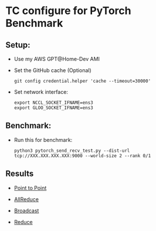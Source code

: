 # TC configure for PyTorch Benchmark

## Setup:

- Use my AWS GPT@Home-Dev AMI


- Set the GitHub cache (Optional) 

      git config credential.helper 'cache --timeout=30000'

- Set network interface:

      export NCCL_SOCKET_IFNAME=ens3
      export GLOO_SOCKET_IFNAME=ens3

## Benchmark:

- Run this for benchmark:
     
      python3 pytorch_send_recv_test.py --dist-url tcp://XXX.XXX.XXX.XXX:9000 --world-size 2 --rank 0/1

## Results 

- [Point to Point](./results/p2p.md)

- [AllReduce](./results/allreduce.md)

- [Broadcast](./results/broadcast.md)

- [Reduce](./results/reduce.md)






